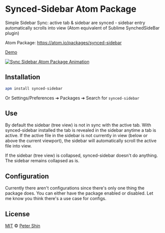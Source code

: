 # Synced-Sidebar Atom Package

Simple Sidebar Sync: active tab & sidebar are synced - sidebar entry automatically scrolls into view (Atom equivalent of Sublime SynchedSideBar plugin)

Atom Package: https://atom.io/packages/synced-sidebar

[Demo](https://www.youtube.com/watch?v=fwYiFJ-9A6Y)

[![Sync Sidebar Atom Package Animation](https://raw.githubusercontent.com/peterdotjs/atom-synced-sidebar/master/synced-sidebar-min.gif)](https://www.youtube.com/watch?v=fwYiFJ-9A6Y)

## Installation

```bash
apm install synced-sidebar
```
Or Settings/Preferences ➔ Packages ➔ Search for `synced-sidebar`

## Use

By default the sidebar (tree view) is not in sync with the active tab. With synced-sidebar installed the tab is revealed in the sidebar anytime a tab is active. If the active file in the sidebar is not currently in view (below or above the current viewport), the sidebar will automatically scroll the active file into view.

If the sidebar (tree view) is collapsed, synced-sidebar doesn't do anything. The sidebar remains collapsed as is.

## Configuration

Currently there aren't configurations since there's only one thing the package does. You can either have the package enabled or disabled. Let me know you think there's a use case for configs.

## License

[MIT](https://github.com/peterdotjs/atom-synced-sidebar/blob/master/LICENSE.md) © [Peter Shin](https://github.com/peterdotjs)
